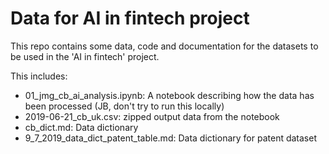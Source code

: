 # Data for AI in fintech project

This repo contains some data, code and documentation for the datasets to be used in the 'AI in fintech' project.

This includes:

* 01_jmg_cb_ai_analysis.ipynb: A notebook describing how the data has been processed (JB, don't try to run this locally)
* 2019-06-21_cb_uk.csv: zipped output data from the notebook
* cb_dict.md: Data dictionary
* 9_7_2019_data_dict_patent_table.md: Data dictionary for patent dataset


